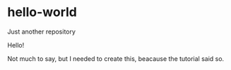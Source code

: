 # hello-world
Just another repository

Hello!

Not much to say, but I needed to create this, beacause the tutorial said so.
